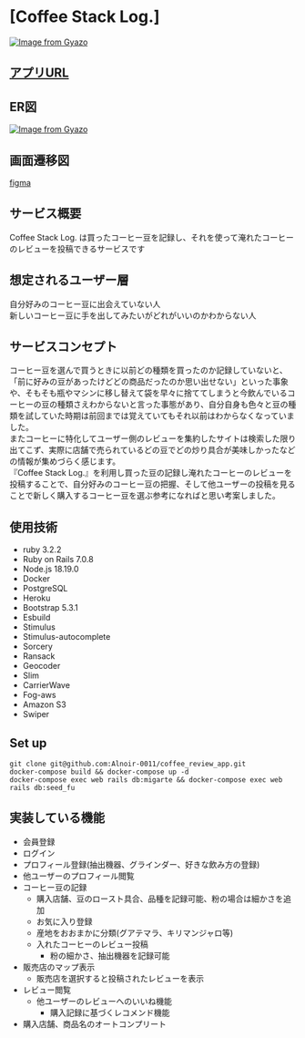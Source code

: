 # [Coffee Stack Log.]
[![Image from Gyazo](https://i.gyazo.com/ffc21c6528701bf83fac03c5d019ad1c.png)](https://gyazo.com/ffc21c6528701bf83fac03c5d019ad1c)

## [アプリURL](https://www.coffeestacklog.com)


## ER図
[![Image from Gyazo](https://i.gyazo.com/43d7623325cbf66b0a2b0fe8fd2943ae.jpg)](https://gyazo.com/43d7623325cbf66b0a2b0fe8fd2943ae)

## 画面遷移図
[figma](https://www.figma.com/file/frDfOydyzsAVZaFIgzxdCp/%E7%94%BB%E9%9D%A2%E9%81%B7%E7%A7%BB%E5%9B%B3?type=design&node-id=0%3A1&mode=design&t=Epi3OEB0cMYuXvA5-1)

## サービス概要
Coffee Stack Log. は買ったコーヒー豆を記録し、それを使って淹れたコーヒーのレビューを投稿できるサービスです

## 想定されるユーザー層
自分好みのコーヒー豆に出会えていない人  
新しいコーヒー豆に手を出してみたいがどれがいいのかわからない人  

## サービスコンセプト

コーヒー豆を選んで買うときに以前どの種類を買ったのか記録していないと、「前に好みの豆があったけどどの商品だったのか思い出せない」といった事象や、そもそも瓶やマシンに移し替えて袋を早々に捨ててしまうと今飲んでいるコーヒーの豆の種類さえわからないと言った事態があり、自分自身も色々と豆の種類を試していた時期は前回までは覚えていてもそれ以前はわからなくなっていました。  
またコーヒーに特化してユーザー側のレビューを集約したサイトは検索した限り出てこず、実際に店舗で売られているどの豆でどの炒り具合が美味しかったなどの情報が集めづらく感じます。  
『Coffee Stack Log.』を利用し買った豆の記録し淹れたコーヒーのレビューを投稿することで、自分好みのコーヒー豆の把握、そして他ユーザーの投稿を見ることで新しく購入するコーヒー豆を選ぶ参考になればと思い考案しました。  


## 使用技術
* ruby 3.2.2
* Ruby on Rails 7.0.8
* Node.js 18.19.0
* Docker
* PostgreSQL
* Heroku
* Bootstrap 5.3.1
* Esbuild
* Stimulus
* Stimulus-autocomplete
* Sorcery
* Ransack
* Geocoder
* Slim
* CarrierWave
* Fog-aws
* Amazon S3
* Swiper

## Set up
```
git clone git@github.com:Alnoir-0011/coffee_review_app.git
docker-compose build && docker-compose up -d
docker-compose exec web rails db:migarte && docker-compose exec web rails db:seed_fu
```

## 実装している機能
* 会員登録
* ログイン
* プロフィール登録(抽出機器、グラインダー、好きな飲み方の登録)
* 他ユーザーのプロフィール閲覧
* コーヒー豆の記録
  * 購入店舗、豆のロースト具合、品種を記録可能、粉の場合は細かさを追加
  * お気に入り登録
  * 産地をおおまかに分類(グアテマラ、キリマンジャロ等)
  * 入れたコーヒーのレビュー投稿
    * 粉の細かさ、抽出機器を記録可能
* 販売店のマップ表示
  * 販売店を選択すると投稿されたレビューを表示
* レビュー閲覧
  * 他ユーザーのレビューへのいいね機能
    * 購入記録に基づくレコメンド機能
* 購入店舗、商品名のオートコンプリート

